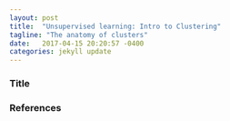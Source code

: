 ```yaml
---
layout: post
title:  "Unsupervised learning: Intro to Clustering"
tagline: "The anatomy of clusters"
date:   2017-04-15 20:20:57 -0400
categories: jekyll update
---
```


### Title

### References
